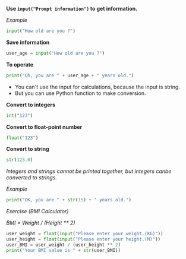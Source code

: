 **Use `input("Prompt information")` to get information.**

*Example*

```python
input("How old are you ?")
```

**Save information**

```python
user_age = input("How old are you ?")
```

**To operate**

```python
print("Oh, you are " + user_age + " years old.")
```

- You can't use the input for calculations, because the input is string.
- But you can use Python function to make conversion.

**Convert to integers**

```python
int("123")
```

**Convert to float-point number**

```python
float("123")
```

**Convert to string**

```python
str(123.0)
```

*Integers and strings cannot be printed together, but integers canbe converted to strings.*

*Example*

```python
print("OK, you are " + str(15) + " years old.")
```

*Exercise (BMI Calculator)*

*BMI = Weight / (Height ** 2)*

```python
user_weight = float(input("Please enter your weight.(KG)"))
user_height = float(input("Please enter your height.(M)"))
user_BMI = user_weight / (user_height ** 2)
print("Your BMI value is " + str(user_BMI))
```

